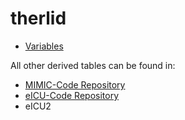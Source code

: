 # therlid

* [Variables](https://docs.google.com/spreadsheets/d/1SOWmaaq_FR5kkMXYnM1-6V7SR8vd0PPPuhvSmSpB_jA/)

All other derived tables can be found in:
* [MIMIC-Code Repository](https://github.com/MIT-LCP/mimic-code)
* [eICU-Code Repository](https://github.com/MIT-LCP/eicu-code/)
* eICU2